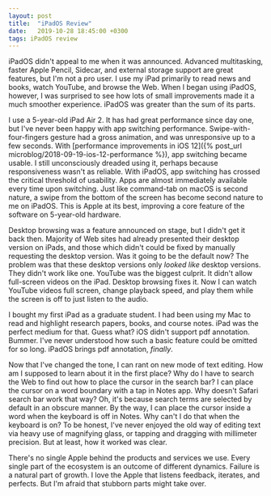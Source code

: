 ```yaml
---
layout: post
title:  "iPadOS Review"
date:   2019-10-28 18:45:00 +0300
tags: iPadOS review
---
```


iPadOS didn't appeal to me when it was announced. Advanced multitasking, faster Apple Pencil, Sidecar, and external storage support are great features, but I'm not a pro user. I use my iPad primarily to read news and books, watch YouTube, and browse the Web. When I began using iPadOS, however, I was surprised to see how lots of small improvements made it a much smoother experience. iPadOS was greater than the sum of its parts.

I use a 5-year-old iPad Air 2. It has had great performance since day one, but I've never been happy with app switching performance. Swipe-with-four-fingers gesture had a gross animation, and was unresponsive up to a few seconds. With [performance improvements in iOS 12]({% post_url microblog/2018-09-19-ios-12-performance %}), app switching became usable. I still unconsciously dreaded using it, perhaps because responsiveness wasn't as reliable. With iPadOS, app switching has crossed the critical threshold of usability. Apps are almost immediately available every time upon switching. Just like command-tab on macOS is second nature, a swipe from the bottom of the screen has become second nature to me on iPadOS. This is Apple at its best, improving a core feature of the software on 5-year-old hardware.

Desktop browsing was a feature announced on stage, but I didn't get it back then. Majority of Web sites had already presented their desktop version on iPads, and those which didn't could be fixed by manually requesting the desktop version. Was it going to be the default now? The problem was that these desktop versions only _looked like_ desktop versions. They didn't work like one. YouTube was the biggest culprit. It didn't allow full-screen videos on the iPad. Desktop browsing fixes it. Now I can watch YouTube videos full screen, change playback speed, and play them while the screen is off to just listen to the audio.

I bought my first iPad as a graduate student. I had been using my Mac to read and highlight research papers, books, and course notes. iPad was the perfect medium for that. Guess what? iOS didn't support pdf annotation. Bummer. I've never understood how such a basic feature could be omitted for so long. iPadOS brings pdf annotation, _finally_.

Now that I've changed the tone, I can rant on new mode of text editing. How am I supposed to learn about it in the first place? Why do I have to search the Web to find out how to place the cursor in the search bar? I can place the cursor on a word boundary with a tap in Notes app. Why doesn't Safari search bar work that way? Oh, it's because search terms are selected by default in an obscure manner. By the way, I can place the cursor inside a word when the keyboard is off in Notes. Why can't I do that when the keyboard is on? To be honest, I've never enjoyed the old way of editing text via heavy use of magnifying glass, or tapping and dragging with millimeter precision. But at least, how it worked was clear.

There's no single Apple behind the products and services we use. Every single part of the ecosystem is an outcome of different dynamics. Failure is a natural part of growth. I love the Apple that listens feedback, iterates, and perfects. But I'm afraid that stubborn parts might take over. 
